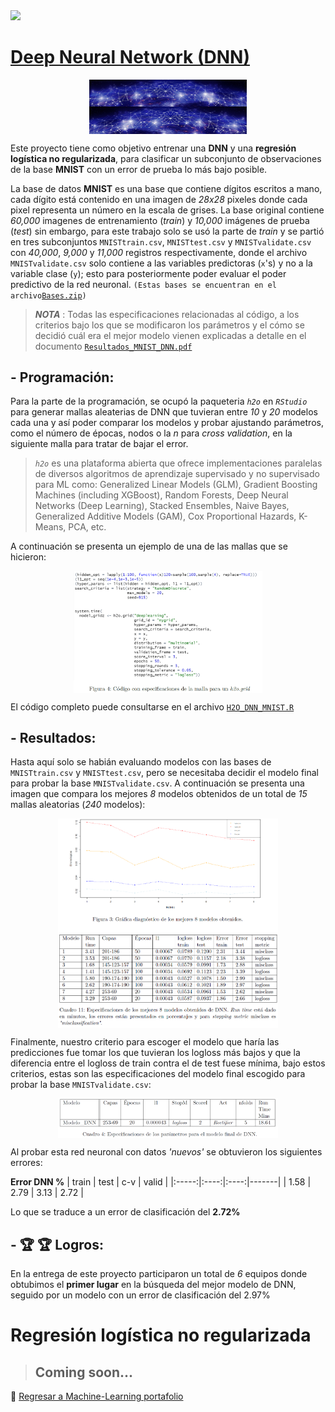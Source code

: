  <a href="https://www.linkedin.com/in/melissamirandap/">
 <img src="https://img.shields.io/badge/Linked-in-blue">

# [Deep Neural Network (DNN)](https://github.com/MMiranda777/Machine-Learning/tree/main/Deep%20Neural%20Network%20(DNN))

<img src="Media/dnn.jpg" width="50%" style="display: block; margin: auto;" /><img src="Media/dnn (2).jpg" width="50%" style="display: block; margin: auto;" />

Este proyecto tiene como objetivo entrenar una **DNN** y una **regresión logística no regularizada**, para clasificar un subconjunto de observaciones de la base **MNIST** con un error de prueba lo más bajo posible.

La base de datos **MNIST** es una base que contiene dígitos escritos a mano, cada dígito está contenido en una imagen de _28x28_ pixeles donde cada pixel representa un número en la escala de grises. La base original contiene _60,000_ imagenes de entrenamiento (_train_) y _10,000_ imágenes de prueba (*test*) sin embargo, para este trabajo solo se usó la parte de _train_ y se partió en tres subconjuntos `MNISTtrain.csv`, `MNISTtest.csv` y `MNISTvalidate.csv` con _40,000_, _9,000_ y _11,000_ registros respectivamente, donde el archivo `MNISTvalidate.csv` solo contiene a las variables predictoras (`x`'s) y no a la variable clase (`y`); esto para posteriormente poder evaluar el poder predictivo de la red neuronal. `(Estas bases se encuentran en el archivo`[`Bases.zip`](https://github.com/MMiranda777/Machine-Learning/blob/main/Deep%20Neural%20Network%20(DNN)/Bases.zip)`)`

> _**NOTA**_ : Todas las especificaciones relacionadas al código, a los criterios bajo los que se modificaron los parámetros y el cómo se decidió cuál era el mejor modelo vienen explicadas a detalle en el documento [`Resultados_MNIST_DNN.pdf`](https://github.com/MMiranda777/Machine-Learning/blob/main/Deep%20Neural%20Network%20(DNN)/Resultados_MNIST_DNN.pdf)

## - Programación:

Para la parte de la programación, se ocupó la paqueteria _`h2o`_ en _`RStudio`_ para generar mallas aleaterias de DNN que tuvieran entre _10_ y _20_ modelos cada una y así poder comparar los modelos y probar ajustando parámetros, como el número de épocas, nodos o la _n_ para _cross validation_, en la siguiente malla para tratar de bajar el error.

>_`h2o`_ es una plataforma abierta que ofrece implementaciones paralelas de diversos algoritmos de aprendizaje supervisado y no supervisado para ML como: Generalized Linear Models (GLM), Gradient Boosting Machines (including XGBoost), Random Forests, Deep Neural Networks (Deep Learning), Stacked Ensembles, Naive Bayes, Generalized Additive Models (GAM), Cox Proportional Hazards, K-Means, PCA, etc.

A continuación se presenta un ejemplo de una de las mallas que se hicieron:

<img src="Media/im2.png" width="60%" style="display: block; margin: auto;" />

El código completo puede consultarse en el archivo [`H2O_DNN_MNIST.R`](https://github.com/MMiranda777/Machine-Learning/blob/main/Deep%20Neural%20Network%20(DNN)/H2O_DNN_MNIST.R)

## - Resultados:

Hasta aquí solo se habián evaluando modelos con las bases de  `MNISTtrain.csv` y `MNISTtest.csv`, pero se necesitaba decidir el modelo final para probar la base  `MNISTvalidate.csv`. A continuación se presenta una imagen que compara los mejores _8_ modelos obtenidos de un total de _15_ mallas aleatorias (_240_ modelos):

<img src="Media/im1.png" width="70%" style="display: block; margin: auto;" />

Finalmente, nuestro criterio para escoger el modelo que haría las predicciones fue tomar los que tuvieran los logloss más bajos y que la diferencia entre el logloss de train contra el de test fuese mínima, bajo estos criterios, estas son las especificaciones del modelo final escogido para probar la base `MNISTvalidate.csv`:

<img src="Media/im3.png" width="70%" style="display: block; margin: auto;" />

Al probar esta red neuronal con datos _'nuevos'_ se obtuvieron los siguientes errores:

**Error DNN %**
| train | test |  c-v | valid |
|:-----:|:----:|:----:|-------|
| 1.58  | 2.79 | 3.13 | 2.72  |

Lo que se traduce a un error de clasificación del **2.72%**

## - :trophy: :trophy: Logros: 

En la entrega de este proyecto participaron un total de _6_ equipos donde obtubimos el **primer lugar** en la búsqueda del mejor modelo de DNN, seguido por un modelo con un error de clasificación del 2.97%

# Regresión logística no regularizada 

> Coming soon...
> ----

:blue_book: [Regresar a Machine-Learning portafolio](https://github.com/MMiranda777/Machine-Learning)



